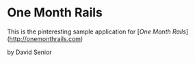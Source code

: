 # One Month Rails

This is the pinteresting sample application for
[*One Month Rails*] (http://onemonthrails.com)

by David Senior